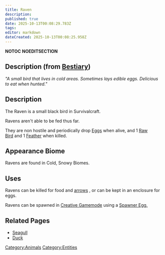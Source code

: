 ```yaml
---
title: Raven
description: 
published: true
date: 2025-10-13T00:08:29.783Z
tags: 
editor: markdown
dateCreated: 2025-10-13T00:08:25.958Z
---
```


__NOTOC__ __NOEDITSECTION__

## Description (from [Bestiary]( "wikilink"))

*"A small bird that lives in cold areas. Sometimes lays edible eggs.
Delicious to eat when hunted."*

## Description

<span style="font-size:14px;">The Raven is a small black bird in
Survivalcraft.</span>

Ravens aren't able to be fed thus far.

They are non hostile and periodically drop [Eggs](Egg "wikilink") when
alive, and 1 [Raw
Bird](http://survivalcraftgame.wikia.com/wiki/Raw_Bird) and
1 [Feather](http://survivalcraftgame.wikia.com/wiki/Feather) when
killed.

## Appearance Biome

Ravens are found in Cold, Snowy Biomes.

## Uses

Ravens can be killed for food
and [arrows](http://survivalcraftgame.wikia.com/wiki/Diamond_Tip_Arrow) ,
or can be kept in an enclosure for eggs.

Ravens can be spawned in [Creative
Gamemode](http://survivalcraftgame.wikia.com/wiki/Creative_Gamemode)
using a [Spawner
Egg.](http://survivalcraftgame.wikia.com/wiki/Creative_Eggs)

## Related Pages

  - [Seagull](Seagull.md "wikilink")
  - [Duck](Duck "wikilink")

[Category:Animals](Category:Animals "wikilink")
[Category:Entities](Category:Entities "wikilink")